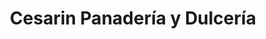 ---
title: "Cesarin Panadería y Dulcería"
url: /calle-principal-vacamonte/cesarin-panaderia-y-dulceria/
shop: Bäckerei
---